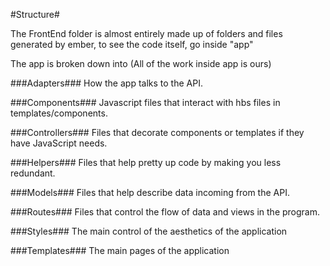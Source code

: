 #Structure#

The FrontEnd folder is almost entirely made up of folders and files generated by ember, to see the code itself, go inside "app"

The app is broken down into (All of the work inside app is ours)

###Adapters###
How the app talks to the API.

###Components###
Javascript files that interact with hbs files in templates/components.

###Controllers###
Files that decorate components or templates if they have JavaScript needs. 

###Helpers###
Files that help pretty up code by making you less redundant.

###Models###
Files that help describe data incoming from the API.

###Routes###
Files that control the flow of data and views in the program.

###Styles###
The main control of the aesthetics of the application

###Templates###
The main pages of the application
